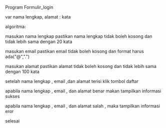 Program Formulir_login

var
nama lengkap, alamat : kata

algoritma:

masukan nama lengkap
pastikan nama lengkap tidak boleh kosong dan tidak lebih sama dengan 20 kata

masukan email
pastikan email tidak boleh kosong dan format harus ada("@",".")

masukan alamat
pastikan alamat tidak boleh kosong dan tidak lebih sama dengan 100 kata

setelah nama lengkap , email ,dan alamat terisi klik tombol daftar

apabila nama lengkap , email , dan alamat benar makan tampilkan informasi sukses

apabila nama lengkap , email , dan alamat salah , maka tampilkan informasi eror

selesai 
